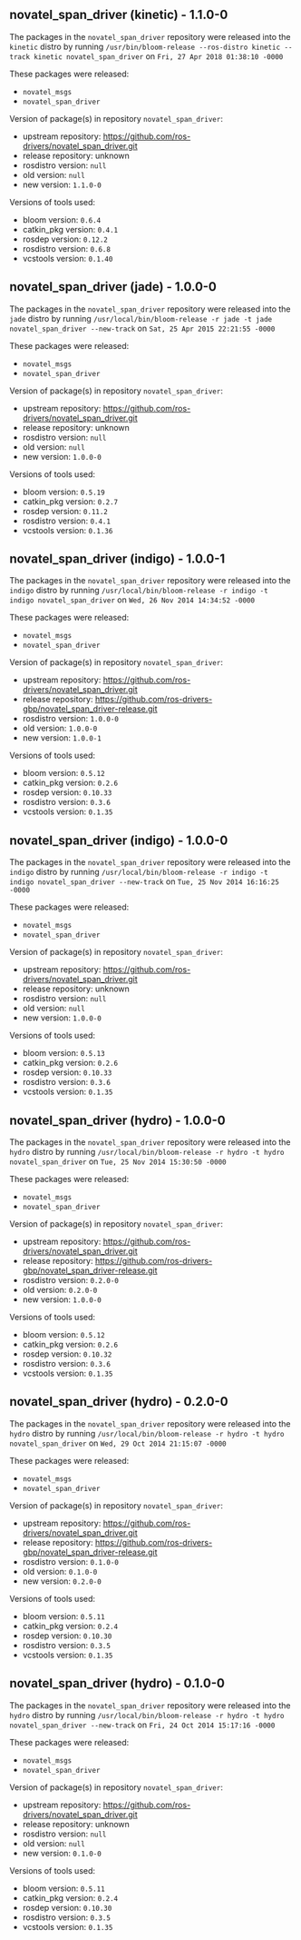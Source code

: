 ## novatel_span_driver (kinetic) - 1.1.0-0

The packages in the `novatel_span_driver` repository were released into the `kinetic` distro by running `/usr/bin/bloom-release --ros-distro kinetic --track kinetic novatel_span_driver` on `Fri, 27 Apr 2018 01:38:10 -0000`

These packages were released:
- `novatel_msgs`
- `novatel_span_driver`

Version of package(s) in repository `novatel_span_driver`:

- upstream repository: https://github.com/ros-drivers/novatel_span_driver.git
- release repository: unknown
- rosdistro version: `null`
- old version: `null`
- new version: `1.1.0-0`

Versions of tools used:

- bloom version: `0.6.4`
- catkin_pkg version: `0.4.1`
- rosdep version: `0.12.2`
- rosdistro version: `0.6.8`
- vcstools version: `0.1.40`


## novatel_span_driver (jade) - 1.0.0-0

The packages in the `novatel_span_driver` repository were released into the `jade` distro by running `/usr/local/bin/bloom-release -r jade -t jade novatel_span_driver --new-track` on `Sat, 25 Apr 2015 22:21:55 -0000`

These packages were released:
- `novatel_msgs`
- `novatel_span_driver`

Version of package(s) in repository `novatel_span_driver`:
- upstream repository: https://github.com/ros-drivers/novatel_span_driver.git
- release repository: unknown
- rosdistro version: `null`
- old version: `null`
- new version: `1.0.0-0`

Versions of tools used:
- bloom version: `0.5.19`
- catkin_pkg version: `0.2.7`
- rosdep version: `0.11.2`
- rosdistro version: `0.4.1`
- vcstools version: `0.1.36`


## novatel_span_driver (indigo) - 1.0.0-1

The packages in the `novatel_span_driver` repository were released into the `indigo` distro by running `/usr/local/bin/bloom-release -r indigo -t indigo novatel_span_driver` on `Wed, 26 Nov 2014 14:34:52 -0000`

These packages were released:
- `novatel_msgs`
- `novatel_span_driver`

Version of package(s) in repository `novatel_span_driver`:
- upstream repository: https://github.com/ros-drivers/novatel_span_driver.git
- release repository: https://github.com/ros-drivers-gbp/novatel_span_driver-release.git
- rosdistro version: `1.0.0-0`
- old version: `1.0.0-0`
- new version: `1.0.0-1`

Versions of tools used:
- bloom version: `0.5.12`
- catkin_pkg version: `0.2.6`
- rosdep version: `0.10.33`
- rosdistro version: `0.3.6`
- vcstools version: `0.1.35`


## novatel_span_driver (indigo) - 1.0.0-0

The packages in the `novatel_span_driver` repository were released into the `indigo` distro by running `/usr/local/bin/bloom-release -r indigo -t indigo novatel_span_driver --new-track` on `Tue, 25 Nov 2014 16:16:25 -0000`

These packages were released:
- `novatel_msgs`
- `novatel_span_driver`

Version of package(s) in repository `novatel_span_driver`:
- upstream repository: https://github.com/ros-drivers/novatel_span_driver.git
- release repository: unknown
- rosdistro version: `null`
- old version: `null`
- new version: `1.0.0-0`

Versions of tools used:
- bloom version: `0.5.13`
- catkin_pkg version: `0.2.6`
- rosdep version: `0.10.33`
- rosdistro version: `0.3.6`
- vcstools version: `0.1.35`


## novatel_span_driver (hydro) - 1.0.0-0

The packages in the `novatel_span_driver` repository were released into the `hydro` distro by running `/usr/local/bin/bloom-release -r hydro -t hydro novatel_span_driver` on `Tue, 25 Nov 2014 15:30:50 -0000`

These packages were released:
- `novatel_msgs`
- `novatel_span_driver`

Version of package(s) in repository `novatel_span_driver`:
- upstream repository: https://github.com/ros-drivers/novatel_span_driver.git
- release repository: https://github.com/ros-drivers-gbp/novatel_span_driver-release.git
- rosdistro version: `0.2.0-0`
- old version: `0.2.0-0`
- new version: `1.0.0-0`

Versions of tools used:
- bloom version: `0.5.12`
- catkin_pkg version: `0.2.6`
- rosdep version: `0.10.32`
- rosdistro version: `0.3.6`
- vcstools version: `0.1.35`


## novatel_span_driver (hydro) - 0.2.0-0

The packages in the `novatel_span_driver` repository were released into the `hydro` distro by running `/usr/local/bin/bloom-release -r hydro -t hydro novatel_span_driver` on `Wed, 29 Oct 2014 21:15:07 -0000`

These packages were released:
- `novatel_msgs`
- `novatel_span_driver`

Version of package(s) in repository `novatel_span_driver`:
- upstream repository: https://github.com/ros-drivers/novatel_span_driver.git
- release repository: https://github.com/ros-drivers-gbp/novatel_span_driver-release.git
- rosdistro version: `0.1.0-0`
- old version: `0.1.0-0`
- new version: `0.2.0-0`

Versions of tools used:
- bloom version: `0.5.11`
- catkin_pkg version: `0.2.4`
- rosdep version: `0.10.30`
- rosdistro version: `0.3.5`
- vcstools version: `0.1.35`


## novatel_span_driver (hydro) - 0.1.0-0

The packages in the `novatel_span_driver` repository were released into the `hydro` distro by running `/usr/local/bin/bloom-release -r hydro -t hydro novatel_span_driver --new-track` on `Fri, 24 Oct 2014 15:17:16 -0000`

These packages were released:
- `novatel_msgs`
- `novatel_span_driver`

Version of package(s) in repository `novatel_span_driver`:
- upstream repository: https://github.com/ros-drivers/novatel_span_driver.git
- release repository: unknown
- rosdistro version: `null`
- old version: `null`
- new version: `0.1.0-0`

Versions of tools used:
- bloom version: `0.5.11`
- catkin_pkg version: `0.2.4`
- rosdep version: `0.10.30`
- rosdistro version: `0.3.5`
- vcstools version: `0.1.35`


